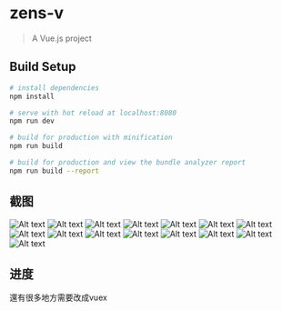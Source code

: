 # zens-v

> A Vue.js project

## Build Setup

``` bash
# install dependencies
npm install

# serve with hot reload at localhost:8080
npm run dev

# build for production with minification
npm run build

# build for production and view the bundle analyzer report
npm run build --report
```

## 截图
![Alt text](/shotcut/1.png)
![Alt text](/shotcut/2.png)
![Alt text](/shotcut/3.png)
![Alt text](/shotcut/4.png)
![Alt text](/shotcut/5.png)
![Alt text](/shotcut/6.png)
![Alt text](/shotcut/7.png)
![Alt text](/shotcut/8.png)
![Alt text](/shotcut/9.png)
![Alt text](/shotcut/10.png)
![Alt text](/shotcut/11.png)
![Alt text](/shotcut/12.png)
![Alt text](/shotcut/13.png)
![Alt text](/shotcut/14.png)
![Alt text](/shotcut/15.png)

## 进度
還有很多地方需要改成vuex